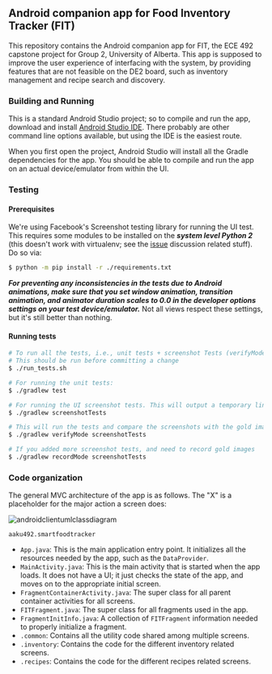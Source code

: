 ## Android companion app for Food Inventory Tracker (FIT)

This repository contains the Android companion app for FIT, the ECE 492 capstone project for Group 2, University of Alberta. This app is supposed to improve the user experience of interfacing with the system, by providing features that are not feasible on the DE2 board, such as inventory management and recipe search and discovery.


### Building and Running
This is a standard Android Studio project; so to compile and run the app, download and install [Android Studio IDE](https://developer.android.com/studio/index.html). There probably are other command line options available, but using the IDE is the easiest route.

When you first open the project, Android Studio will install all the Gradle dependencies for the app. You should be able to compile and run the app on an actual device/emulator from within the UI.

### Testing

#### Prerequisites
We're using Facebook's Screenshot testing library for running the UI test. This requires some modules to be installed on the **_system level Python 2_** (this doesn't work with virtualenv; see the [issue](https://github.com/facebook/screenshot-tests-for-android/issues/41/) discussion related stuff). Do so via:

```sh
$ python -m pip install -r ./requirements.txt
```

**_For preventing any inconsistencies in the tests due to Android animations, make sure that you set window animation, transition animation, and animator duration scales to 0.0 in the developer options settings on your test device/emulator._** Not all views respect these settings, but it's still better than nothing.


#### Running tests
```sh
# To run all the tests, i.e., unit tests + screenshot Tests (verifyMode)
# This should be run before committing a change
$ ./run_tests.sh

# For running the unit tests:
$ ./gradlew test

# For running the UI screenshot tests. This will output a temporary link containing the generated images
$ ./gradlew screenshotTests

# This will run the tests and compare the screenshots with the gold images in app/screenshots
$ ./gradlew verifyMode screenshotTests

# If you added more screenshot tests, and need to record gold images
$ ./gradlew recordMode screenshotTests
```

### Code organization
The general MVC architecture of the app is as follows. The "X" is a placeholder for the major action a screen does:

![androidclientumlclassdiagram](https://cloud.githubusercontent.com/assets/4692593/22669259/09b40b0e-ec81-11e6-9aca-1d950663d9e7.png)

`aaku492.smartfoodtracker`

* `App.java`: This is the main application entry point. It initializes all the resources needed by the app, such as the `DataProvider`.
* `MainActivity.java`: This is the main activity that is started when the app loads. It does not have a UI; it just checks the state of the app, and moves on to the appropriate initial screen.
* `FragmentContainerActivity.java`: The super class for all parent container activities for all screens.
* `FITFragment.java`: The super class for all fragments used in the app.
* `FragmentInitInfo.java`: A collection of `FITFragment` information needed to properly initialize a fragment.
* `.common`: Contains all the utility code shared among multiple screens.
* `.inventory`: Contains the code for the different inventory related screens.
* `.recipes`: Contains the code for the different recipes related screens.

